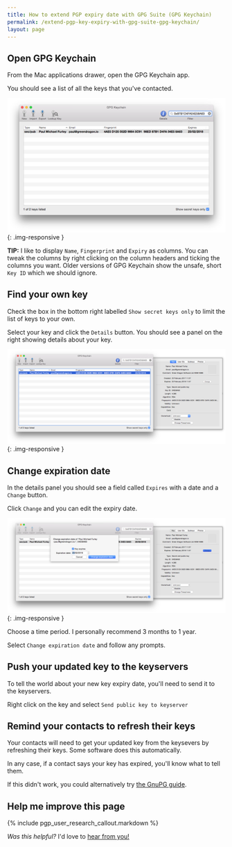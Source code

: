 ```yaml
---
title: How to extend PGP expiry date with GPG Suite (GPG Keychain)
permalink: /extend-pgp-key-expiry-with-gpg-suite-gpg-keychain/
layout: page
---
```


## Open GPG Keychain

From the Mac applications drawer, open the GPG Keychain app.

You should see a list of all the keys that you've contacted.

![GPG Keychain showing PGP keys](/img/gpg-keychain-showing-keys.png){: .img-responsive }

**TIP:** I like to display `Name`, `Fingerprint` and `Expiry` as columns. You can tweak the columns by right clicking on the column headers and ticking the columns you want. Older versions of GPG Keychain show the unsafe, short `Key ID` which we should ignore.

## Find your own key

Check the box in the bottom right labelled `Show secret keys only` to limit the list of keys to your own.

Select your key and click the `Details` button. You should see a panel on the right showing details about your key.

![GPG Keychain showing my PGP key](/img/gpg-keychain-showing-pgp-key.png){: .img-responsive }

## Change expiration date

In the details panel you should see a field called `Expires` with a date and a `Change` button.

Click `Change` and you can edit the expiry date.

![GPG Keychain change expiry window](/img/gpg-keychain-showing-expiry-dialog.png){: .img-responsive }

Choose a time period. I personally recommend 3 months to 1 year.

Select `Change expiration date` and follow any prompts.

## Push your updated key to the keyservers

To tell the world about your new key expiry date, you'll need to send it to the keyservers.

Right click on the key and select `Send public key to keyserver`

## Remind your contacts to refresh their keys

Your contacts will need to get your updated key from the keysevers by refreshing their keys. Some software does this automatically.

In any case, if a contact says your key has expired, you'll know what to tell them.

If this didn't work, you could alternatively try [the GnuPG guide][gpg-guide].

## Help me improve this page

{% include pgp_user_research_callout.markdown %}

*Was this helpful?* I'd love to [hear from you!][email]

[email]: mailto:paul@paulfurley.com
[gpg-guide]: /extend-pgp-key-expiry-with-gpg/
